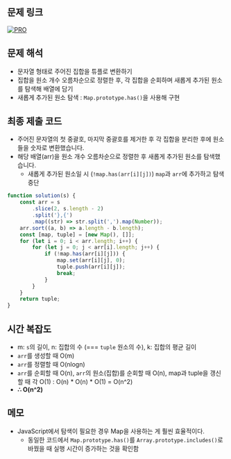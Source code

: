 ## 문제 링크

[![PRO]][Link]

## 문제 해석

-   문자열 형태로 주어진 집합을 튜플로 변환하기
-   집합을 원소 개수 오름차순으로 정렬한 후, 각 집합을 순회하며 새롭게 추가된 원소를 탐색해 배열에 담기
-   새롭게 추가된 원소 탐색 : `Map.prototype.has()`을 사용해 구현

## 최종 제출 코드

-   주어진 문자열의 첫 중괄호, 마지막 중괄호를 제거한 후 각 집합을 분리한 후에 원소들을 숫자로 변환했습니다.
-   해당 배열(arr)을 원소 개수 오름차순으로 정렬한 후 새롭게 추가된 원소를 탐색했습니다.
    -   새롭게 추가된 원소일 시 (`!map.has(arr[i][j])`) `map`과 `arr`에 추가하고 탐색 중단

```js
function solution(s) {
    const arr = s
        .slice(2, s.length - 2)
        .split('},{')
        .map((str) => str.split(',').map(Number));
    arr.sort((a, b) => a.length - b.length);
    const [map, tuple] = [new Map(), []];
    for (let i = 0; i < arr.length; i++) {
        for (let j = 0; j < arr[i].length; j++) {
            if (!map.has(arr[i][j])) {
                map.set(arr[i][j], 0);
                tuple.push(arr[i][j]);
                break;
            }
        }
    }
    return tuple;
}
```

## 시간 복잡도

-   m: `s`의 길이, n: 집합의 수 (=== `tuple` 원소의 수), k: 집합의 평균 길이
-   `arr`를 생성할 때 O(m)
-   `arr`를 정렬할 때 O(nlogn)
-   `arr`를 순회할 때 O(n), `arr`의 원소(집합)를 순회할 때 O(n), map과 tuple을 갱신할 때 각 O(1) : O(n) \* O(n) \* O(1) = O(n^2)
-   **∴ O(n^2)**

## 메모

-   JavaScript에서 탐색이 필요한 경우 Map을 사용하는 게 훨씬 효율적이다.
    -   동일한 코드에서 `Map.prototype.has()`를 `Array.prototype.includes()`로 바꿨을 때 실행 시간이 증가하는 것을 확인함

<!---------------------------------------------------------------------------->

[PRO]: https://github.com/chopinoff/js-algorithm/assets/107768516/6bb592e8-21d7-4244-91bb-8708f1f8ebb0
[BOJ]: https://github.com/chopinoff/js-algorithm/assets/107768516/ab4a009d-7575-4362-8a74-ebd2476570e4
[Link]: https://school.programmers.co.kr/learn/courses/30/lessons/64065
